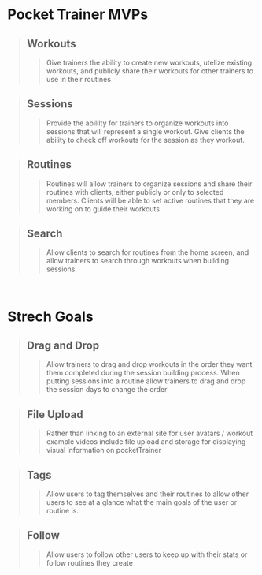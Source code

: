 # Pocket Trainer MVPs

> ## Workouts
  >> Give trainers the ability to create new workouts, utelize  existing workouts, and publicly share their workouts for other trainers to use in their routines

> ## Sessions
  >> Provide the abililty for trainers to organize workouts into sessions that will represent a single workout. Give clients the ability to check off workouts for the session as they workout.

> ## Routines
  >> Routines will allow trainers to organize sessions and share their routines with clients, either publicly or only to selected members. Clients will be able to set active routines that they are working on to guide their workouts

> ## Search
  >> Allow clients to search for routines from the home screen, and allow trainers to search through workouts when building sessions.

</br>

# Strech Goals

> ## Drag and Drop
  >> Allow trainers to drag and drop workouts in the order they want them completed during the session building process. When putting sessions into a routine allow trainers to drag and drop the session days to change the order

> ## File Upload
  >> Rather than linking to an external site for user avatars / workout example videos include file upload and storage for displaying visual information on pocketTrainer

> ## Tags
 >> Allow users to tag themselves and their routines to allow other users to see at a glance what the main goals of the user or routine is.

> ## Follow
  >> Allow users to follow other users to keep up with their stats or follow routines they create
